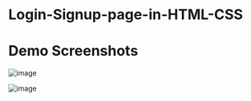 # Login-Signup-page-in-HTML-CSS
# Demo Screenshots

![image](https://user-images.githubusercontent.com/89585029/219747855-6b83888f-9ec2-4aa1-9e1c-28bcb1e5f09f.png)

![image](https://user-images.githubusercontent.com/89585029/219748014-65289bea-7cbf-4815-a819-b768bbaf1eb7.png)
